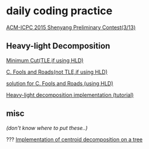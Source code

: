 # daily coding practice


[ACM-ICPC 2015 Shenyang Preliminary Contest(3/13)](https://www.jisuanke.com/contest/3112?view=challenges)




[//]: # (
    todo: + Heavy-light Decomposition
    todo: 写题解 https://nanti.jisuanke.com/t/41414
    todo: solution for  https://codeforc.es/problemset/problem/750/E
    todo: https://codeforces.com/problemset/problem/963/D
    todo: https://nanti.jisuanke.com/t/41415
)

## Heavy-light Decomposition

[Minimum Cut(TLE,if using HLD)](https://nanti.jisuanke.com/t/41168) 

[C. Fools and Roads(not TLE,if using HLD)](https://codeforces.com/problemset/problem/191/C)

[solution for C. Fools and Roads (using HLD)](https://www.cnblogs.com/yxwkf/p/5173773.html)

[Heavy-light decomposition implementation (tutorial)](https://codeforces.com/blog/entry/22072)


## misc 

*(don't know where to put these..)*

??? [Implementation of centroid decomposition on a tree](https://codeforces.com/blog/entry/58025)


